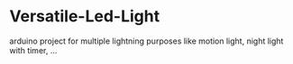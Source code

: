 # Versatile-Led-Light
arduino project for multiple lightning purposes like motion light, night light with timer, ...
